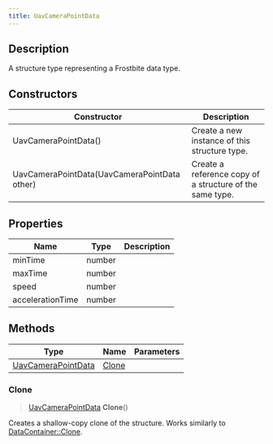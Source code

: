 ```yaml
---
title: UavCameraPointData
---
```

## Description

A structure type representing a Frostbite data type.

## Constructors

| Constructor                                  | Description                                              |
| -------------------------------------------- | -------------------------------------------------------- |
| UavCameraPointData()                         | Create a new instance of this structure type.            |
| UavCameraPointData(UavCameraPointData other) | Create a reference copy of a structure of the same type. |

## Properties

| Name             | Type   | Description |
| ---------------- | ------ | ----------- |
| minTime          | number |             |
| maxTime          | number |             |
| speed            | number |             |
| accelerationTime | number |             |

## Methods

| Type                                     | Name            | Parameters |
| ---------------------------------------- | --------------- | ---------- |
| [UavCameraPointData](UavCameraPointData) | [Clone](#clone) |            |

### Clone

> [UavCameraPointData](UavCameraPointData) **Clone**()

Creates a shallow-copy clone of the structure. Works similarly to [DataContainer::Clone](/vext/ref/shared/class/datacontainer#clone).
